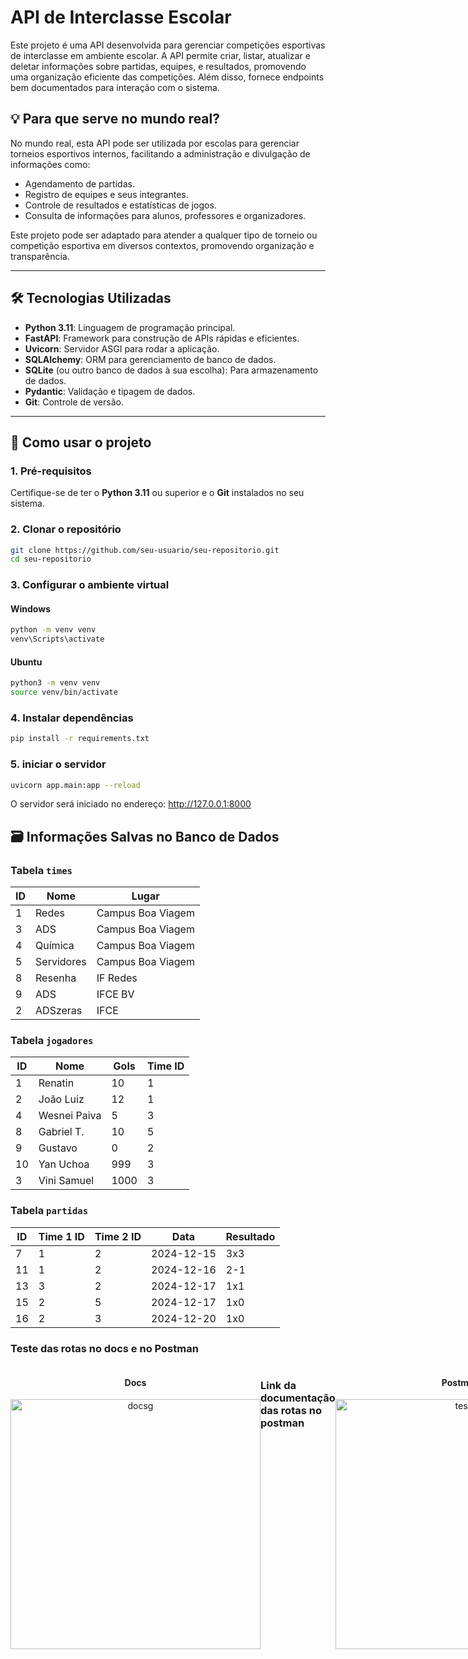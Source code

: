 # API de Interclasse Escolar

Este projeto é uma API desenvolvida para gerenciar competições esportivas de interclasse em ambiente escolar. A API permite criar, listar, atualizar e deletar informações sobre partidas, equipes, e resultados, promovendo uma organização eficiente das competições. Além disso, fornece endpoints bem documentados para interação com o sistema.

## 💡 Para que serve no mundo real?

No mundo real, esta API pode ser utilizada por escolas para gerenciar torneios esportivos internos, facilitando a administração e divulgação de informações como:
- Agendamento de partidas.
- Registro de equipes e seus integrantes.
- Controle de resultados e estatísticas de jogos.
- Consulta de informações para alunos, professores e organizadores.

Este projeto pode ser adaptado para atender a qualquer tipo de torneio ou competição esportiva em diversos contextos, promovendo organização e transparência.

---

## 🛠️ Tecnologias Utilizadas

- **Python 3.11**: Linguagem de programação principal.
- **FastAPI**: Framework para construção de APIs rápidas e eficientes.
- **Uvicorn**: Servidor ASGI para rodar a aplicação.
- **SQLAlchemy**: ORM para gerenciamento de banco de dados.
- **SQLite** (ou outro banco de dados à sua escolha): Para armazenamento de dados.
- **Pydantic**: Validação e tipagem de dados.
- **Git**: Controle de versão.

---

## 🚀 Como usar o projeto

### 1. Pré-requisitos

Certifique-se de ter o **Python 3.11** ou superior e o **Git** instalados no seu sistema.

### 2. Clonar o repositório

```bash
git clone https://github.com/seu-usuario/seu-repositorio.git
cd seu-repositorio
```
### 3. Configurar o ambiente virtual

#### Windows
```bash
python -m venv venv
venv\Scripts\activate

```
#### Ubuntu
```bash
python3 -m venv venv
source venv/bin/activate
```

### 4. Instalar dependências

```bash
pip install -r requirements.txt
```
### 5. iniciar o servidor
```bash
uvicorn app.main:app --reload
```
O servidor será iniciado no endereço: http://127.0.0.1:8000

## 🗃️ Informações Salvas no Banco de Dados

### Tabela `times`
| ID  | Nome         | Lugar             |
|-----|--------------|-------------------|
| 1   | Redes        | Campus Boa Viagem |
| 3   | ADS          | Campus Boa Viagem |
| 4   | Química      | Campus Boa Viagem |
| 5   | Servidores   | Campus Boa Viagem |
| 8   | Resenha      | IF Redes          |
| 9   | ADS          | IFCE BV           |
| 2   | ADSzeras     | IFCE              |

### Tabela `jogadores`
| ID  | Nome          | Gols | Time ID |
|-----|---------------|------|---------|
| 1   | Renatin       | 10   | 1       |
| 2   | João Luiz     | 12   | 1       |
| 4   | Wesnei Paiva  | 5    | 3       |
| 8   | Gabriel T.    | 10   | 5       |
| 9   | Gustavo       | 0    | 2       |
| 10  | Yan Uchoa     | 999  | 3       |
| 3   | Vini Samuel   | 1000 | 3       |

### Tabela `partidas`
| ID  | Time 1 ID | Time 2 ID | Data       | Resultado |
|-----|-----------|-----------|------------|-----------|
| 7   | 1         | 2         | 2024-12-15 | 3x3       |
| 11  | 1         | 2         | 2024-12-16 | 2-1       |
| 13  | 3         | 2         | 2024-12-17 | 1x1       |
| 15  | 2         | 5         | 2024-12-17 | 1x0       |
| 16  | 2         | 3         | 2024-12-20 | 1x0       |


### Teste das rotas no docs e no Postman

<div style="display: flex; justify-content: space-around;">
  <div style="text-align: center;">
    <h4>Docs</h4>
    <img src="https://github.com/user-attachments/assets/de0a1c07-1634-4705-a7e3-200f59b39d78" alt="docsg" width="400">
  </div>
  
  ### Link da documentação das rotas no postman
  ```
  https://web.postman.co/workspace/My-Workspace~54174e29-390c-458d-8157-e7602835305e/documentation/40116141-6d6fb095-3ef6-4ad5-bfd6-76cd0a68b049
  ```
  <div style="text-align: center;">
    <h4>Postman</h4>
    <img src="https://github.com/user-attachments/assets/cb1af95d-af8d-46e5-b8de-1e4f8ee7e9ce" alt="teste" width="400">
  </div>
</div>




